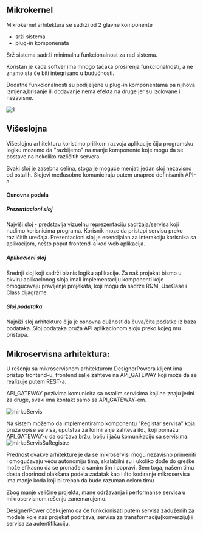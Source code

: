 ## Mikrokernel

Mikrokernel arhitektura se sadrži  od 2 glavne komponente
- srži sistema  
- plug-in komponenata 
 
Srž sistema sadrži minimalnu funkcionalnost za rad sistema.

Koristan je kada softver ima mnogo tačaka proširenja funkcionalnosti, a ne znamo sta će biti integrisano u budućnosti. 

Dodatne funkcionalnosti su podijeljene u plug-in komponentama pa njihova izmjena,brisanje ili dodavanje nema efekta
na druge jer su izolovane i nezavisne.

![1](https://user-images.githubusercontent.com/38840934/111918922-a8137e80-8a87-11eb-81d3-2f0d879c66f6.png)


## Višeslojna

Višeslojnu arhitekturu koristimo prilikom razvoja aplikacije čiju programsku logiku mozemo da "razbijemo" na manje komponente koje mogu da se postave na nekoliko različitih servera.

Svaki sloj je zasebna celina, stoga je moguće menjati jedan sloj nezavisno od ostalih.
Slojevi međusobno komuniciraju putem unapred definisanih API-a.

#### Osnovna podela

##### Prezentacioni sloj
Najviši sloj - predstavlja vizuelnu reprezentaciju sadržaja/servisa koji nudimo korisnicima programa. Korisnik moze da pristupi servisu preko različitih uređaja.
Prezentacioni sloj je esencijalan za interakciju korisnika sa aplikacijom, nešto poput frontend-a kod web aplikacija.

##### Aplikacioni sloj 
Srednji sloj koji sadrži biznis logiku aplikacije. Za naš projekat bismo u okviru aplikacionog sloja imali implementaciju komponenti koje omogućavaju pravljenje projekata, koji mogu da sadrze RQM, UseCase i Class dijagrame.

##### Sloj podataka
Najniži sloj arhitekture čija je osnovna dužnost da čuva/čita podatke iz baza podataka. Sloj podataka pruža API aplikacionom sloju preko kojeg mu pristupa.


## Mikroservisna arhitektura:

U rešenju sa mikroservisnom arhitekturom DesignerPowera klijent ima pristup frontend-u, frontend šalje zahteve na API_GATEWAY koji može da se realizuje putem REST-a.

API_GATEWAY pozivima komunicira sa ostalim servisima koji ne znaju jedni za druge, svaki ima kontakt samo sa API_GATEWAY-em.


![mirkoServis](https://user-images.githubusercontent.com/49309777/111916675-5e716680-8a7c-11eb-9668-0092d375746f.png)

Na sistem možemo da implementiramo komponentu "Registar servisa" koja pruža opise servisa, uputstva za formiranje zahteva itd.,
koji pomažu API_GATEWAY-u da održava bržu, bolju i jaču komunikaciju sa servisima.
![mirkoServisSaRegistrz](https://user-images.githubusercontent.com/49309777/111916679-616c5700-8a7c-11eb-8990-5722ed09fa0a.jpg)

Prednost ovakve arhitekture je da se mikroservisi mogu nezavisno primeniti i omogućavaju veću autonomiju tima,
skalabilni su i ukoliko dođe do greške može efikasno da se pronađe a samim tim i popravi.
Sem toga, našem timu dosta doprinosi olakšana podela zadatak kao i što kodiranje mikroservisa ima manje koda koji bi trebao da bude razuman celom timu

Zbog manje veličine projekta, mane održavanja i performanse servisa u mikroservisnom rešenju zanemarujemo.

DesignerPower očekujemo da će funkcionisati putem servisa zaduženih za modele koje naš projekat podržava, 
servisa za transformaciju(konverziju) i servisa za autentifikaciju.



